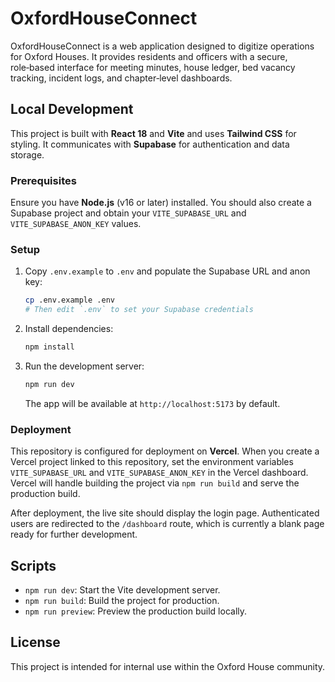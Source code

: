# OxfordHouseConnect

OxfordHouseConnect is a web application designed to digitize operations for Oxford Houses. It provides residents and officers with a secure, role‑based interface for meeting minutes, house ledger, bed vacancy tracking, incident logs, and chapter‑level dashboards.

## Local Development

This project is built with **React 18** and **Vite** and uses **Tailwind CSS** for styling. It communicates with **Supabase** for authentication and data storage.

### Prerequisites

Ensure you have **Node.js** (v16 or later) installed. You should also create a Supabase project and obtain your `VITE_SUPABASE_URL` and `VITE_SUPABASE_ANON_KEY` values.

### Setup

1. Copy `.env.example` to `.env` and populate the Supabase URL and anon key:

   ```bash
   cp .env.example .env
   # Then edit `.env` to set your Supabase credentials
   ```

2. Install dependencies:

   ```bash
   npm install
   ```

3. Run the development server:

   ```bash
   npm run dev
   ```

   The app will be available at `http://localhost:5173` by default.

### Deployment

This repository is configured for deployment on **Vercel**. When you create a Vercel project linked to this repository, set the environment variables `VITE_SUPABASE_URL` and `VITE_SUPABASE_ANON_KEY` in the Vercel dashboard. Vercel will handle building the project via `npm run build` and serve the production build.

After deployment, the live site should display the login page. Authenticated users are redirected to the `/dashboard` route, which is currently a blank page ready for further development.

## Scripts

- `npm run dev`: Start the Vite development server.
- `npm run build`: Build the project for production.
- `npm run preview`: Preview the production build locally.

## License

This project is intended for internal use within the Oxford House community.